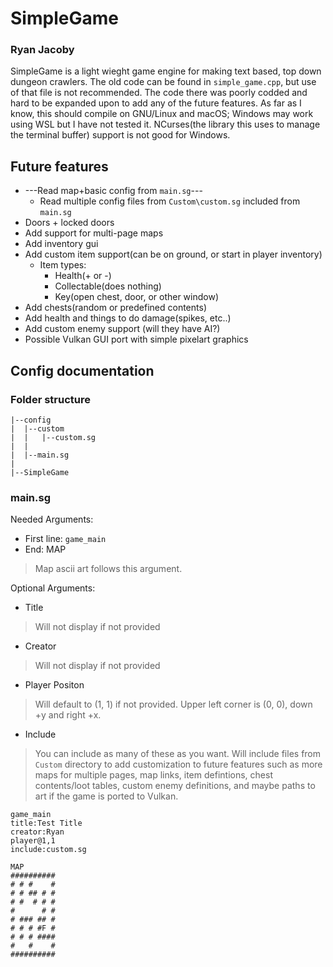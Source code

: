 # SimpleGame
### Ryan Jacoby

SimpleGame is a light wieght game engine for making text based, top down dungeon crawlers.  The old code can be found in `simple_game.cpp`, but use of that file is not recommended.  The code there was poorly codded and hard to be expanded upon to add any of the future features.  As far as I know, this should compile on GNU/Linux and macOS; Windows may work using WSL but I have not tested it.  NCurses(the library this uses to manage the terminal buffer) support is not good for Windows.

## Future features
- ---Read map+basic config from `main.sg`---
  - Read multiple config files from `Custom\custom.sg` included from `main.sg`
- Doors + locked doors
- Add support for multi-page maps
- Add inventory gui
- Add custom item support(can be on ground, or start in player inventory)
  - Item types:
    - Health(+ or -)
    - Collectable(does nothing)
    - Key(open chest, door, or other window)
- Add chests(random or predefined contents)
- Add health and things to do damage(spikes, etc..)
- Add custom enemy support (will they have AI?)
- Possible Vulkan GUI port with simple pixelart graphics

## Config documentation
### Folder structure
```
|--config
|  |--custom
|  |   |--custom.sg
|  |
|  |--main.sg
|
|--SimpleGame
```
### main.sg
Needed Arguments:
- First line: `game_main`
- End: MAP
> Map ascii art follows this argument.

Optional Arguments: 
- Title
> Will not display if not provided

- Creator
> Will not display if not provided 

- Player Positon
> Will default to (1, 1) if not provided.  Upper left corner is (0, 0), down +y and right +x.

- Include
> You can include as many of these as you want.  Will include files from `Custom` directory to add customization to future features such as more maps for multiple pages, map links, item defintions, chest contents/loot tables, custom enemy definitions, and maybe paths to art if the game is ported to Vulkan.
```sg
game_main
title:Test Title
creator:Ryan
player@1,1
include:custom.sg

MAP
##########
# # #    #
# # ## # #
# #  # # #
#      # #
# ### ## #
# # # #F #
# # # ####
#   #    #
##########
```
